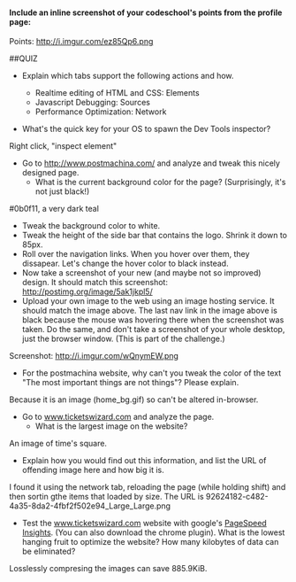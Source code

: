 #### Include an inline screenshot of your codeschool's points from the profile page:

Points: http://i.imgur.com/ez85Qp6.png


##QUIZ
* Explain which tabs support the following actions and how.
  * Realtime editing of HTML and CSS: Elements
  * Javascript Debugging: Sources
  * Performance Optimization: Network

* What's the quick key for your OS to spawn the Dev Tools inspector?

Right click, "inspect element"

* Go to http://www.postmachina.com/ and analyze and tweak this nicely designed page.
  * What is the current background color for the page?  (Surprisingly, it's not just black!)

#0b0f11, a very dark teal  

  * Tweak the background color to white.
  * Tweak the height of the side bar that contains the logo.  Shrink it down to 85px.
  * Roll over the navigation links.  When you hover over them, they dissapear.  Let's change the hover color to black instead.
  * Now take a screenshot of your new (and maybe not so improved) design.  It should match this screenshot: http://postimg.org/image/5ak1jkpl5/
  * Upload your own image to the web using an image hosting service.  It should match the image above. The last nav link in the image above is black because the mouse was hovering there when the screenshot was taken. Do the same, and don't take a screenshot of your whole desktop, just the browser window. (This is part of the challenge.)

Screenshot: http://i.imgur.com/wQnymEW.png

* For the postmachina website, why can't you tweak the color of the text "The most important things are not things"?  Please explain.

Because it is an image (home_bg.gif) so can't be altered in-browser.

* Go to www.ticketswizard.com and analyze the page.  
  * What is the largest image on the website? 

An image of time's square.

  * Explain how you would find out this information, and list the URL of offending image here and how big it is.
  
 I found it using the network tab, reloading the page (while holding shift) and then sortin gthe items that loaded by size. The URL is 92624182-c482-4a35-8da2-4fbf2f502e94_Large_Large.png

* Test the www.ticketswizard.com website with google's [PageSpeed Insights](http://www.ticketswizard.com/).  (You can also download the chrome plugin).  What is the lowest hanging fruit to optimize the website?  How many kilobytes of data can be eliminated?

Losslessly compresing the images can save 885.9KiB.
